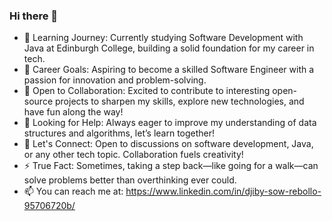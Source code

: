 ### Hi there 👋

- 🌱 Learning Journey: Currently studying Software Development with Java at Edinburgh College, building a solid foundation for my career in tech.
- 🔭 Career Goals: Aspiring to become a skilled Software Engineer with a passion for innovation and problem-solving.
- 👯 Open to Collaboration: Excited to contribute to interesting open-source projects to sharpen my skills, explore new technologies, and have fun along the way!
- 🤔 Looking for Help: Always eager to improve my understanding of data structures and algorithms, let’s learn together!
- 💬 Let's Connect: Open to discussions on software development, Java, or any other tech topic. Collaboration fuels creativity!
- ⚡ True Fact: Sometimes, taking a step back—like going for a walk—can solve problems better than overthinking ever could.
- 📫 You can reach me at: https://www.linkedin.com/in/djiby-sow-rebollo-95706720b/
  
<!--
**Lancelcode/Lancelcode** is a ✨ _special_ ✨ repository because its `README.md` (this file) appears on your GitHub profile.

Here are some ideas to get you started:
- ...
 ...
- 😄 Pronouns: ...
- 
[![Lancelcode GitHub stats](https://github-readme-stats.vercel.app/api?username=Lancelcode)](https://github.com/anuraghazra/github-readme-stats)-->

